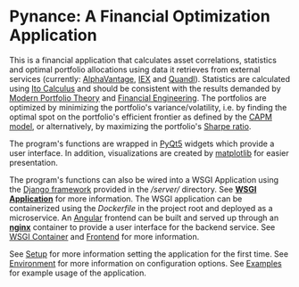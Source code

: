 # Pynance: A Financial Optimization Application

This is a financial application that calculates asset correlations, statistics and optimal portfolio allocations using data it retrieves from external services (currently: [AlphaVantage](https://www.alphavantage.co), [IEX](https://iexcloud.io/) and [Quandl](https://www.quandl.com/)). Statistics are calculated using [Ito Calculus](https://en.wikipedia.org/wiki/It%C3%B4_calculus) and should be consistent with the results demanded by [Modern Portfolio Theory](https://en.wikipedia.org/wiki/Modern_portfolio_theory) and [Financial Engineering](https://en.wikipedia.org/wiki/Black%E2%80%93Scholes_equation). The portfolios are optimized by minimizing the portfolio's variance/volatility, i.e. by finding the optimal spot on the portfolio's efficient frontier as defined by the [CAPM model](https://en.wikipedia.org/wiki/Capital_asset_pricing_model), or alternatively, by maximizing the portfolio's [Sharpe ratio](https://en.wikipedia.org/wiki/Sharpe_ratio).

The program's functions are wrapped in [PyQt5](https://doc.qt.io/qtforpython/index.html) widgets which provide a user interface. In addition, visualizations are created by [matplotlib](https://matplotlib.org/3.3.3/contents.html) for easier presentation.

The program's functions can also be wired into a WSGI Application using the [Django framework](https://docs.djangoproject.com/en/3.1/) provided in the <i>/server/</i> directory. See <b>[WSGI Application](frontend/docs/source/wsgi-application/SETUP.md)</b> for more information. The WSGI application can be containerized using the <i>Dockerfile</i> in the project root and deployed as a microservice. An [Angular](https://angular.io/docs) frontend can be built and served up through an <b>[nginx](https://nginx.org/en/docs/)</b> container to provide a user interface for the backend service. See [WSGI Container](frontend/source/docs/wsgi-application/CONTAINER.md) and [Frontend](frontend/docs/source/wsgi-application/FRONTEND.md) for more information.

See [Setup](frontend/docs/source/cli-application/SETUP.md) for more information setting the application for the first time. See [Environment](frontend/docs/source/configuration/ENVIRONMENT.md) for more information on configuration options. See [Examples](frontend/docs/source/cli-application/EXAMPLES.md) for example usage of the application.